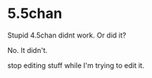 # 5.5chan
Stupid 4.5chan didnt work. Or did it?




No. It didn't.




stop editing stuff while I'm trying to edit it.